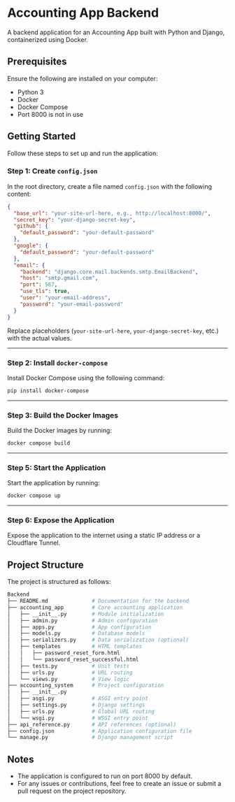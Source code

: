 
# Accounting App Backend

A backend application for an Accounting App built with Python and Django, containerized using Docker.

## Prerequisites

Ensure the following are installed on your computer:
- Python 3
- Docker
- Docker Compose
- Port 8000 is not in use

## Getting Started

Follow these steps to set up and run the application:

### Step 1: Create `config.json`
In the root directory, create a file named `config.json` with the following content:

```json
{
  "base_url": "your-site-url-here, e.g., http://localhost:8000/",
  "secret_key": "your-django-secret-key",
  "github": {
    "default_password": "your-default-password"
  },
  "google": {
    "default_password": "your-default-password"
  },
  "email": {
    "backend": "django.core.mail.backends.smtp.EmailBackend",
    "host": "smtp.gmail.com",
    "port": 587,
    "use_tls": true,
    "user": "your-email-address",
    "password": "your-email-password"
  }
}
```

Replace placeholders (`your-site-url-here`, `your-django-secret-key`, etc.) with the actual values.

---

### Step 2: Install `docker-compose`
Install Docker Compose using the following command:

```bash
pip install docker-compose
```

---

### Step 3: Build the Docker Images
Build the Docker images by running:

```bash
docker compose build
```

---

### Step 5: Start the Application
Start the application by running:

```bash
docker compose up
```

---

### Step 6: Expose the Application
Expose the application to the internet using a static IP address or a Cloudflare Tunnel.

## Project Structure

The project is structured as follows:

```bash
Backend
├── README.md              # Documentation for the backend
├── accounting_app         # Core accounting application
│   ├── __init__.py        # Module initialization
│   ├── admin.py           # Admin configuration
│   ├── apps.py            # App configuration
│   ├── models.py          # Database models
│   ├── serializers.py     # Data serialization (optional)
│   ├── templates          # HTML templates
│   │   ├── password_reset_form.html
│   │   └── password_reset_successful.html
│   ├── tests.py           # Unit tests
│   ├── urls.py            # URL routing
│   └── views.py           # View logic
├── accounting_system      # Project configuration
│   ├── __init__.py
│   ├── asgi.py            # ASGI entry point
│   ├── settings.py        # Django settings
│   ├── urls.py            # Global URL routing
│   └── wsgi.py            # WSGI entry point
├── api_reference.py       # API references (optional)
├── config.json            # Application configuration file
└── manage.py              # Django management script
```

## Notes

- The application is configured to run on port 8000 by default.
- For any issues or contributions, feel free to create an issue or submit a pull request on the project repository.

